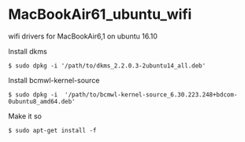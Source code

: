 # MacBookAir61_ubuntu_wifi
wifi drivers for MacBookAir6,1 on ubuntu 16.10

Install dkms

`$ sudo dpkg -i '/path/to/dkms_2.2.0.3-2ubuntu14_all.deb'`

Install bcmwl-kernel-source

`$ sudo dpkg -i  '/path/to/bcmwl-kernel-source_6.30.223.248+bdcom-0ubuntu8_amd64.deb'`

Make it so

`$ sudo apt-get install -f `
